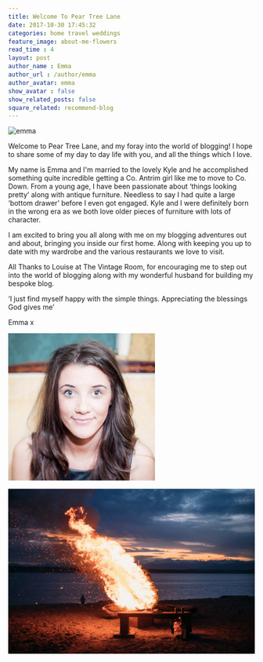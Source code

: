 ```yaml
---
title: Welcome To Pear Tree Lane
date: 2017-10-30 17:45:32
categories: home travel weddings
feature_image: about-me-flowers
read_time : 4
layout: post
author_name : Emma
author_url : /author/emma
author_avatar: emma
show_avatar : false
show_related_posts: false
square_related: recommend-blog
---
```

![emma](../img/emma-welcome-jpg)


Welcome to Pear Tree Lane, and my foray into the world of blogging!  I hope to share some of my day to day life with you, and all the things which I love.

My name is Emma and I'm married to the lovely Kyle and he accomplished something quite incredible getting a Co. Antrim girl like me to move to Co. Down. 
From a young age, I have been passionate about ‘things looking pretty’ along with antique furniture. Needless to say I had quite a large ‘bottom drawer’ before I even got engaged. Kyle and I were definitely  born in the wrong era as we both love older pieces of furniture with lots of character.

I am excited to bring you all along with me on my blogging adventures out and about, bringing you inside our first home.  Along with keeping you up to date with my wardrobe and the various restaurants we love to visit. 

All Thanks to Louise at The Vintage Room, for encouraging me to step out into the world of blogging along with my wonderful husband for building my bespoke blog. 

‘I just find myself happy with the simple things. Appreciating the blessings God gives me’

Emma x




![emma](../img/emma.jpg)

![we test](../img/post-assets/fire.jpg)

